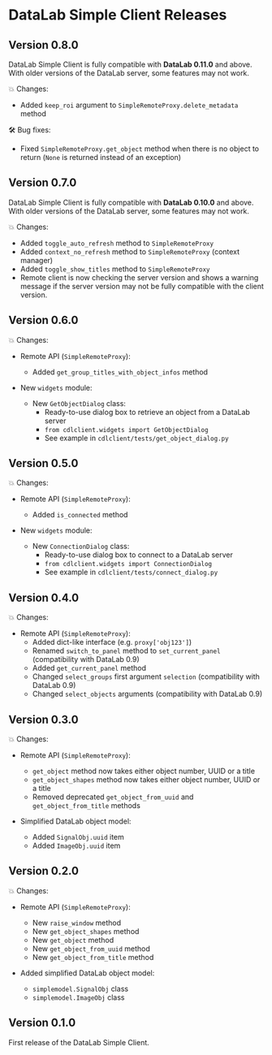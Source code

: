 # DataLab Simple Client Releases #

## Version 0.8.0 ##

DataLab Simple Client is fully compatible with **DataLab 0.11.0** and above.
With older versions of the DataLab server, some features may not work.

💥 Changes:

* Added `keep_roi` argument to `SimpleRemoteProxy.delete_metadata` method

🛠️ Bug fixes:

* Fixed `SimpleRemoteProxy.get_object` method when there is no object to return
  (`None` is returned instead of an exception)

## Version 0.7.0 ##

DataLab Simple Client is fully compatible with **DataLab 0.10.0** and above.
With older versions of the DataLab server, some features may not work.

💥 Changes:

* Added `toggle_auto_refresh` method to `SimpleRemoteProxy`
* Added `context_no_refresh` method to `SimpleRemoteProxy` (context manager)
* Added `toggle_show_titles` method to `SimpleRemoteProxy`
* Remote client is now checking the server version and shows a warning message if
  the server version may not be fully compatible with the client version.

## Version 0.6.0 ##

💥 Changes:

* Remote API (`SimpleRemoteProxy`):
  * Added `get_group_titles_with_object_infos` method

* New `widgets` module:
  * New `GetObjectDialog` class:
    * Ready-to-use dialog box to retrieve an object from a DataLab server
    * `from cdlclient.widgets import GetObjectDialog`
    * See example in `cdlclient/tests/get_object_dialog.py`

## Version 0.5.0 ##

💥 Changes:

* Remote API (`SimpleRemoteProxy`):
  * Added `is_connected` method

* New `widgets` module:
  * New `ConnectionDialog` class:
    * Ready-to-use dialog box to connect to a DataLab server
    * `from cdlclient.widgets import ConnectionDialog`
    * See example in `cdlclient/tests/connect_dialog.py`

## Version 0.4.0 ##

💥 Changes:

* Remote API (`SimpleRemoteProxy`):
  * Added dict-like interface (e.g. `proxy['obj123']`)
  * Renamed `switch_to_panel` method to `set_current_panel` (compatibility with DataLab 0.9)
  * Added `get_current_panel` method
  * Changed `select_groups` first argument `selection` (compatibility with DataLab 0.9)
  * Changed `select_objects` arguments (compatibility with DataLab 0.9)

## Version 0.3.0 ##

💥 Changes:

* Remote API (`SimpleRemoteProxy`):
  * `get_object` method now takes either object number, UUID or a title
  * `get_object_shapes` method now takes either object number, UUID or a title
  * Removed deprecated `get_object_from_uuid` and `get_object_from_title` methods

* Simplified DataLab object model:
  * Added `SignalObj.uuid` item
  * Added `ImageObj.uuid` item

## Version 0.2.0 ##

💥 Changes:

* Remote API (`SimpleRemoteProxy`):
  * New `raise_window` method
  * New `get_object_shapes` method
  * New `get_object` method
  * New `get_object_from_uuid` method
  * New `get_object_from_title` method

* Added simplified DataLab object model:
  * `simplemodel.SignalObj` class
  * `simplemodel.ImageObj` class

## Version 0.1.0 ##

First release of the DataLab Simple Client.
